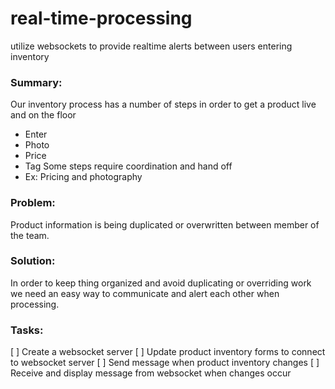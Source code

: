 # real-time-processing
utilize websockets to provide realtime alerts between users entering inventory

### Summary:
Our inventory process has a number of steps in order to get a product live and on the floor
- Enter
- Photo
- Price
- Tag
Some steps require coordination and hand off
- Ex: Pricing and photography

### Problem:
Product information is being duplicated or overwritten between member of the team.

### Solution:
In order to keep thing organized and avoid duplicating or overriding work we need an easy way to communicate and alert each other when processing.

### Tasks:
[ ] Create a websocket server
[ ] Update product inventory forms to connect to websocket server
[ ] Send message when product inventory changes
[ ] Receive and display message from websocket when changes occur
